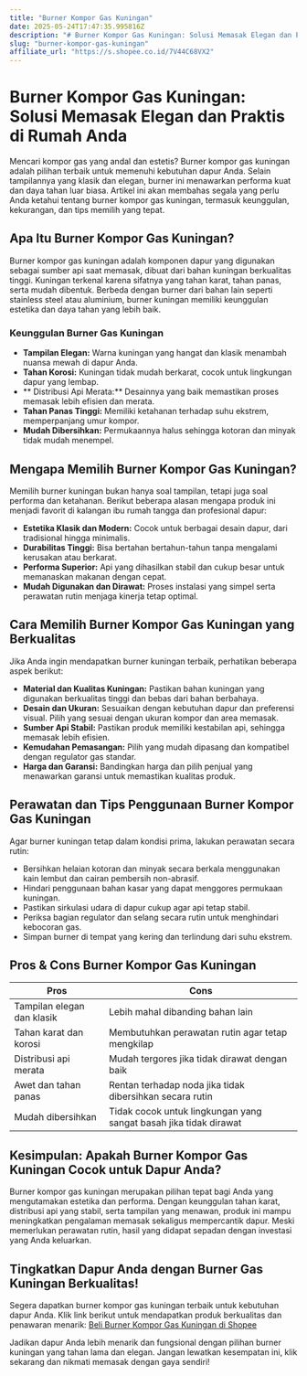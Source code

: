 ```yaml
---
title: "Burner Kompor Gas Kuningan"
date: 2025-05-24T17:47:35.995816Z
description: "# Burner Kompor Gas Kuningan: Solusi Memasak Elegan dan Praktis di Rumah Anda..."
slug: "burner-kompor-gas-kuningan"
affiliate_url: "https://s.shopee.co.id/7V44C68VX2"
---
```

# Burner Kompor Gas Kuningan: Solusi Memasak Elegan dan Praktis di Rumah Anda

Mencari kompor gas yang andal dan estetis? Burner kompor gas kuningan adalah pilihan terbaik untuk memenuhi kebutuhan dapur Anda. Selain tampilannya yang klasik dan elegan, burner ini menawarkan performa kuat dan daya tahan luar biasa. Artikel ini akan membahas segala yang perlu Anda ketahui tentang burner kompor gas kuningan, termasuk keunggulan, kekurangan, dan tips memilih yang tepat.

## Apa Itu Burner Kompor Gas Kuningan?

Burner kompor gas kuningan adalah komponen dapur yang digunakan sebagai sumber api saat memasak, dibuat dari bahan kuningan berkualitas tinggi. Kuningan terkenal karena sifatnya yang tahan karat, tahan panas, serta mudah dibentuk. Berbeda dengan burner dari bahan lain seperti stainless steel atau aluminium, burner kuningan memiliki keunggulan estetika dan daya tahan yang lebih baik.

 ### Keunggulan Burner Gas Kuningan
- **Tampilan Elegan:** Warna kuningan yang hangat dan klasik menambah nuansa mewah di dapur Anda.
- **Tahan Korosi:** Kuningan tidak mudah berkarat, cocok untuk lingkungan dapur yang lembap.
- ** Distribusi Api Merata:** Desainnya yang baik memastikan proses memasak lebih efisien dan merata.
- **Tahan Panas Tinggi:** Memiliki ketahanan terhadap suhu ekstrem, memperpanjang umur kompor.
- **Mudah Dibersihkan:** Permukaannya halus sehingga kotoran dan minyak tidak mudah menempel.

## Mengapa Memilih Burner Kompor Gas Kuningan?

Memilih burner kuningan bukan hanya soal tampilan, tetapi juga soal performa dan ketahanan. Berikut beberapa alasan mengapa produk ini menjadi favorit di kalangan ibu rumah tangga dan profesional dapur:

- **Estetika Klasik dan Modern:** Cocok untuk berbagai desain dapur, dari tradisional hingga minimalis.
- **Durabilitas Tinggi:** Bisa bertahan bertahun-tahun tanpa mengalami kerusakan atau berkarat.
- **Performa Superior:** Api yang dihasilkan stabil dan cukup besar untuk memanaskan makanan dengan cepat.
- **Mudah Digunakan dan Dirawat:** Proses instalasi yang simpel serta perawatan rutin menjaga kinerja tetap optimal.

## Cara Memilih Burner Kompor Gas Kuningan yang Berkualitas

Jika Anda ingin mendapatkan burner kuningan terbaik, perhatikan beberapa aspek berikut:

- **Material dan Kualitas Kuningan:** Pastikan bahan kuningan yang digunakan berkualitas tinggi dan bebas dari bahan berbahaya.
- **Desain dan Ukuran:** Sesuaikan dengan kebutuhan dapur dan preferensi visual. Pilih yang sesuai dengan ukuran kompor dan area memasak.
- **Sumber Api Stabil:** Pastikan produk memiliki kestabilan api, sehingga memasak lebih efisien.
- **Kemudahan Pemasangan:** Pilih yang mudah dipasang dan kompatibel dengan regulator gas standar.
- **Harga dan Garansi:** Bandingkan harga dan pilih penjual yang menawarkan garansi untuk memastikan kualitas produk.

## Perawatan dan Tips Penggunaan Burner Kompor Gas Kuningan

Agar burner kuningan tetap dalam kondisi prima, lakukan perawatan secara rutin:

- Bersihkan helaian kotoran dan minyak secara berkala menggunakan kain lembut dan cairan pembersih non-abrasif.
- Hindari penggunaan bahan kasar yang dapat menggores permukaan kuningan.
- Pastikan sirkulasi udara di dapur cukup agar api tetap stabil.
- Periksa bagian regulator dan selang secara rutin untuk menghindari kebocoran gas.
- Simpan burner di tempat yang kering dan terlindung dari suhu ekstrem.

## Pros & Cons Burner Kompor Gas Kuningan

| **Pros** | **Cons** |
| --- | --- |
| Tampilan elegan dan klasik | Lebih mahal dibanding bahan lain |
| Tahan karat dan korosi | Membutuhkan perawatan rutin agar tetap mengkilap |
| Distribusi api merata | Mudah tergores jika tidak dirawat dengan baik |
| Awet dan tahan panas | Rentan terhadap noda jika tidak dibersihkan secara rutin |
| Mudah dibersihkan | Tidak cocok untuk lingkungan yang sangat basah jika tidak dirawat |

## Kesimpulan: Apakah Burner Kompor Gas Kuningan Cocok untuk Dapur Anda?

Burner kompor gas kuningan merupakan pilihan tepat bagi Anda yang mengutamakan estetika dan performa. Dengan keunggulan tahan karat, distribusi api yang stabil, serta tampilan yang menawan, produk ini mampu meningkatkan pengalaman memasak sekaligus mempercantik dapur. Meski memerlukan perawatan rutin, hasil yang didapat sepadan dengan investasi yang Anda keluarkan.

## Tingkatkan Dapur Anda dengan Burner Gas Kuningan Berkualitas!

Segera dapatkan burner kompor gas kuningan terbaik untuk kebutuhan dapur Anda. Klik link berikut untuk mendapatkan produk berkualitas dan penawaran menarik: [Beli Burner Kompor Gas Kuningan di Shopee](https://s.shopee.co.id/7V44C68VX2)

Jadikan dapur Anda lebih menarik dan fungsional dengan pilihan burner kuningan yang tahan lama dan elegan. Jangan lewatkan kesempatan ini, klik sekarang dan nikmati memasak dengan gaya sendiri!